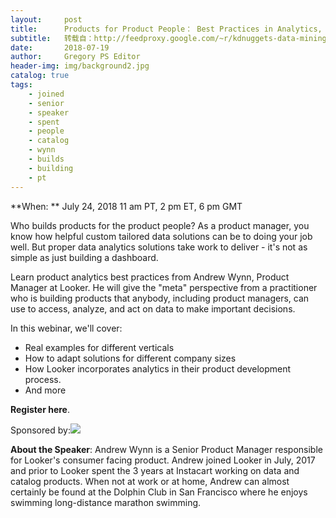 ```yaml
---
layout:     post
title:      Products for Product People： Best Practices in Analytics, July 24 Webinar
subtitle:   转载自：http://feedproxy.google.com/~r/kdnuggets-data-mining-analytics/~3/sjZmGXTetKw/looker-product-people-best-practices-analytics.html
date:       2018-07-19
author:     Gregory PS Editor
header-img: img/background2.jpg
catalog: true
tags:
    - joined
    - senior
    - speaker
    - spent
    - people
    - catalog
    - wynn
    - builds
    - building
    - pt
---
```


**When: **
July 24, 2018 11 am PT, 2 pm ET, 6 pm GMT


Who builds products for the product people? As a product manager, you know how helpful custom tailored data solutions can be to doing your job well. But proper data analytics solutions take work to deliver - it's not as simple as just building a dashboard.


Learn product analytics best practices from Andrew Wynn, Product Manager at Looker. He will give the "meta" perspective from a practitioner who is building products that anybody, including product managers, can use to access, analyze, and act on data to make important decisions. 


In this webinar, we'll cover:

- Real examples for different verticals
- How to adapt solutions for different company sizes
- How Looker incorporates analytics in their product development process.
- And more




**Register here**.


Sponsored by:[![](https://www.productmanagementtoday.com/taurus/media/productmanagement/wp-thumbs/looker%20transparent.png)
](https://www.looker.com/.)


**About the Speaker**: 
Andrew Wynn is a Senior Product Manager responsible for Looker's consumer facing product. Andrew joined Looker in July, 2017 and prior to Looker spent the 3 years at Instacart working on data and catalog products. When not at work or at home, Andrew can almost certainly be found at the Dolphin Club in San Francisco where he enjoys swimming long-distance marathon swimming. 






